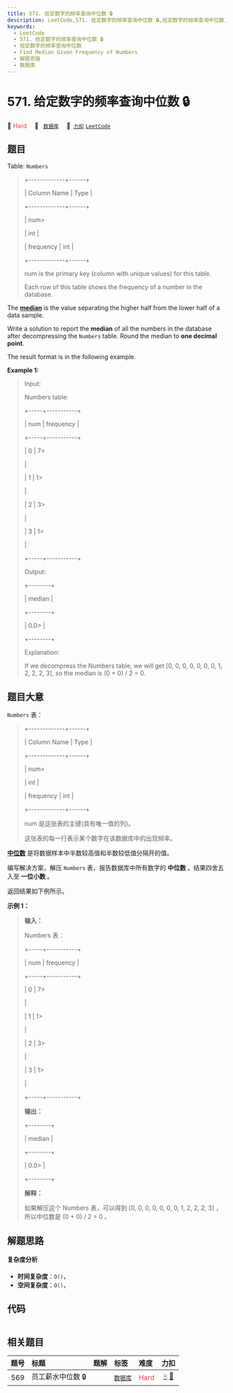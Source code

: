 ```yaml
---
title: 571. 给定数字的频率查询中位数 🔒
description: LeetCode,571. 给定数字的频率查询中位数 🔒,给定数字的频率查询中位数,Find Median Given Frequency of Numbers,解题思路,数据库
keywords:
  - LeetCode
  - 571. 给定数字的频率查询中位数 🔒
  - 给定数字的频率查询中位数
  - Find Median Given Frequency of Numbers
  - 解题思路
  - 数据库
---
```


# 571. 给定数字的频率查询中位数 🔒

🔴 <font color=#ff334b>Hard</font>&emsp; 🔖&ensp; [`数据库`](/tag/database.md)&emsp; 🔗&ensp;[`力扣`](https://leetcode.cn/problems/find-median-given-frequency-of-numbers) [`LeetCode`](https://leetcode.com/problems/find-median-given-frequency-of-numbers)

## 题目

Table: `Numbers`

> 
> 
> 
> 
> 
> +-------------+------+
> 
> | Column Name | Type |
> 
> +-------------+------+
> 
> | num> 
> > 
>  | int  |
> 
> | frequency   | int  |
> 
> +-------------+------+
> 
> num is the primary key (column with unique values) for this table.
> 
> Each row of this table shows the frequency of a number in the database.
> 
> 



The [**median**](https://en.wikipedia.org/wiki/Median) is the value separating
the higher half from the lower half of a data sample.

Write a solution to report the **median** of all the numbers in the database
after decompressing the `Numbers` table. Round the median to **one decimal
point**.

The result format is in the following example.



**Example 1:**

> Input: 
> 
> Numbers table:
> 
> +-----+-----------+
> 
> | num | frequency |
> 
> +-----+-----------+
> 
> | 0   | 7> 
> > 
>  |
> 
> | 1   | 1> 
> > 
>  |
> 
> | 2   | 3> 
> > 
>  |
> 
> | 3   | 1> 
> > 
>  |
> 
> +-----+-----------+
> 
> Output: 
> 
> +--------+
> 
> | median |
> 
> +--------+
> 
> | 0.0> 
> |
> 
> +--------+
> 
> Explanation: 
> 
> If we decompress the Numbers table, we will get [0, 0, 0, 0, 0, 0, 0, 1, 2, 2, 2, 3], so the median is (0 + 0) / 2 = 0.
> 
> 


## 题目大意

`Numbers` 表：

> 
> 
> 
> 
> 
> +-------------+------+
> 
> | Column Name | Type |
> 
> +-------------+------+
> 
> | num> 
> > 
>  | int  |
> 
> | frequency   | int  |
> 
> +-------------+------+
> 
> num 是这张表的主键(具有唯一值的列)。
> 
> 这张表的每一行表示某个数字在该数据库中的出现频率。



[**中位数**](https://baike.baidu.com/item/%E4%B8%AD%E4%BD%8D%E6%95%B0/3087401)
是将数据样本中半数较高值和半数较低值分隔开的值。

编写解决方案，解压 `Numbers` 表，报告数据库中所有数字的 **中位数** 。结果四舍五入至 **一位小数** 。

返回结果如下例所示。



**示例 1：**

> 
> 
> 
> 
> 
> **输入：** 
> 
> Numbers 表：
> 
> +-----+-----------+
> 
> | num | frequency |
> 
> +-----+-----------+
> 
> | 0   | 7> 
> > 
>  |
> 
> | 1   | 1> 
> > 
>  |
> 
> | 2   | 3> 
> > 
>  |
> 
> | 3   | 1> 
> > 
>  |
> 
> +-----+-----------+
> 
> **输出：**
> 
> +--------+
> 
> | median |
> 
> +--------+
> 
> | 0.0> 
> |
> 
> +--------+
> 
> **解释：**
> 
> 如果解压这个 Numbers 表，可以得到 [0, 0, 0, 0, 0, 0, 0, 1, 2, 2, 2, 3] ，所以中位数是 (0 + 0) / 2 = 0 。
> 
> 


## 解题思路

#### 复杂度分析

- **时间复杂度**：`O()`，
- **空间复杂度**：`O()`，

## 代码

```javascript

```

## 相关题目

<!-- prettier-ignore -->
| 题号 | 标题 | 题解 | 标签 | 难度 | 力扣 |
| :------: | :------ | :------: | :------ | :------ | :------: |
| 569 | 员工薪水中位数 🔒 |  |  [`数据库`](/tag/database.md) | <font color=#ff334b>Hard</font> | [🀄️](https://leetcode.cn/problems/median-employee-salary) [🔗](https://leetcode.com/problems/median-employee-salary) |